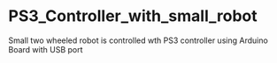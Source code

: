# PS3_Controller_with_small_robot
Small two wheeled robot is controlled wth PS3 controller using Arduino Board with USB port
